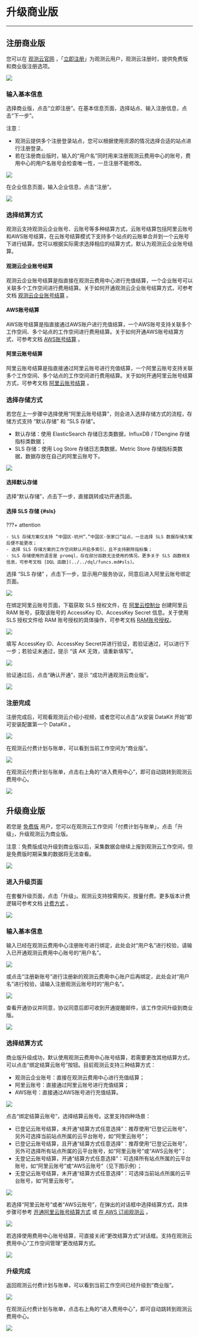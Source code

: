 # 升级商业版
---


## 注册商业版
您可以在 [观测云官网](https://www.guance.com/) ，「[立即注册](https://auth.guance.com/register)」为观测云用户，观测云注册时，提供免费版和商业版注册选项。

![](img/11.account_center_1.png)



### 输入基本信息

选择商业版，点击“立即注册”。在基本信息页面，选择站点、输入注册信息，点击“下一步”。

注意：

- 观测云提供多个注册登录站点，您可以根据使用资源的情况选择合适的站点进行注册登录。
- 若在注册商业版时，输入的“用户名”同时用来注册观测云费用中心的账号，费用中心的用户名账号会检查唯一性，一旦注册不能修改。

![](img/11.account_center_3.png)

在企业信息页面，输入企业信息，点击“注册”。

![](img/11.account_center_4.png)

### 选择结算方式

观测云支持观测云企业账号、云账号等多种结算方式，云账号结算包括阿里云账号和AWS账号结算，在云账号结算模式下支持多个站点的云账单合并到一个云账号下进行结算。您可以根据实际需求选择相应的结算方式，默认为观测云企业账号结算。

#### 观测云企业账号结算

观测云企业账号结算是指直接在观测云费用中心进行充值结算，一个企业账号可以关联多个工作空间进行费用结算。关于如何开通观测云企业账号结算方式，可参考文档 [观测云企业账号结算](../billing/billing-account/enterprise-account.md) 。

#### AWS账号结算

AWS账号结算是指直接通过AWS账户进行充值结算，一个AWS账号支持关联多个工作空间、多个站点的工作空间进行费用结算。关于如何开通AWS账号结算方式，可参考文档 [AWS账号结算](../billing/billing-account/aws-account.md) 。

#### 阿里云账号结算

阿里云账号结算是指直接通过阿里云账号进行充值结算，一个阿里云账号支持关联多个工作空间、多个站点的工作空间进行费用结算。关于如何开通阿里云账号结算方式，可参考文档 [阿里云账号结算](../billing/billing-account/aliyun-account.md) 。

### 选择存储方式

若您在上一步骤中选择使用“阿里云账号结算”，则会进入选择存储方式的流程，存储方式支持 “默认存储” 和 “SLS 存储”。

- 默认存储：使用 ElasticSearch 存储日志类数据，InfluxDB / TDengine 存储指标类数据；
- SLS 存储：使用 Log Store 存储日志类数据，Metric Store 存储指标类数据，数据存放在自己的阿里云账号下。

![](img/1.sls_3.png)

#### 选择默认存储

选择“默认存储”，点击下一步，直接跳转成功开通页面。

#### 选择 SLS 存储 {#sls}

???+ attention

    - SLS 存储方案仅支持 ”中国区-杭州“、”中国区-张家口“站点，一旦选择 SLS 数据存储方案后便不能更改；
    - 选择 SLS 存储方案的工作空间默认开启多索引，且不支持删除指标集；
    - SLS 存储使用的语言是 promql，存在部分函数无法使用的情况。更多关于 SLS 函数相关信息，可参考文档 [DQL 函数](../../dql/funcs.md#sls)。

选择 “SLS 存储” ，点击下一步，显示用户服务协议，同意后进入阿里云账号绑定页面。

![](img/1.sls_7.png)

在绑定阿里云账号页面，下载获取 SLS 授权文件，在 [阿里云控制台](https://www.aliyun.com/) 创建阿里云 RAM 账号，获取该账号的 AccessKey ID、AccessKey Secret 信息。关于使用 SLS 授权文件给 RAM 账号授权的具体操作，可参考文档 [RAM账号授权](../billing/billing-method/sls-grant.md)。

![](img/1.sls_4.png)

填写 AccessKey ID、AccessKey Secret并进行验证，若验证通过，可以进行下一步；若验证未通过，提示 “该 AK 无效，请重新填写”。

![](img/1.sls_6.png)

验证通过后，点击“确认开通”，提示 “成功开通观测云商业版”。

![](img/1.sls_8.png)

### 注册完成

注册完成后，可观看观测云介绍小视频，或者您可以点击“从安装 DataKit 开始”即可安装配置第一个 DataKit 。

![](img/3.login.png)

在观测云付费计划与账单，可以看到当前工作空间为“商业版”。

![](img/11.account_center_10.png)

在观测云付费计划与账单，点击右上角的“进入费用中心”，即可自动跳转到观测云费用中心。

![](img/1.account_2.png)

## 升级商业版
若您是 [免费版](../billing/free-start.md) 用户，您可以在观测云工作空间「付费计划与账单」，点击「升级」，升级观测云为商业版。

注意：免费版成功升级到商业版以后，采集数据会继续上报到观测云工作空间，但是免费版时期采集的数据将无法查看。

![](img/7.biling_account_2.png)

### 进入升级页面

在套餐升级页面，点击「升级」。观测云支持按需购买，按量付费。更多版本计费逻辑可参考文档 [计费方式](../billing/billing-method/index.md) 。

![](img/7.biling_account_3.png)



### 输入基本信息

输入已经在观测云费用中心注册账号进行绑定，此处会对“用户名”进行校验，请输入已开通观测云费用中心账号的“用户名”。

![](img/7.biling_account_4.png)

或点击“注册新账号”进行注册新的观测云费用中心账户后再绑定，此处会对“用户名”进行校验，请输入注册观测云账号时的“用户名”。

![](img/7.biling_account_5.png)

查看开通协议并同意，协议同意后即可收到开通提醒邮件，该工作空间升级到商业版。

![](img/7.biling_account_6.png)

### 选择结算方式

商业版升级成功，默认使用观测云费用中心账号结算，若需要更改其他结算方式，可以点击“绑定结算云账号”按钮。目前观测云支持三种结算方式：

- 观测云企业账号：直接在观测云费用中心进行充值结算；
- 阿里云账号：直接通过阿里云账号进行充值结算；
- AWS账号：直接通过AWS账号进行充值结算。

![](img/7.biling_account_7.png)

点击“绑定结算云账号”，选择结算云账号。这里支持四种场景：

- 已登记云账号结算，未开通“结算方式任意选择”：推荐使用“已登记云账号”，另外可选择当前站点所属的云平台账号，如“阿里云账号”；
- 已登记云账号结算，且开通“结算方式任意选择”：推荐使用“已登记云账号”，另外可选择所有站点所属的云平台账号，如“阿里云账号”或“AWS云账号”；
- 无登记云账号结算，开通“结算方式任意选择”：可选择所有站点所属的云平台账号，如“阿里云账号”或“AWS云账号”（见下图示例）；
- 无登记云账号结算，未开通“结算方式任意选择”：可选择当前站点所属的云平台账号，如“阿里云账号”。

![](img/7.biling_account_8.png)

若选择“阿里云账号”或者“AWS云账号”，在弹出的对话框中选择结算方式，具体步骤可参考 [开通阿里云账号结算方式](../billing/billing-account/aliyun-account.md) 或 [在 AWS 订阅观测云](../billing/billing-account/aws-account.md) 。

![](img/7.biling_account_9.png)

若选择使用费用中心账号结算，可直接关闭“更改结算方式”对话框。支持在观测云费用中心“工作空间管理”更改结算方式。

![](img/7.biling_account_10.png)

### 升级完成

返回观测云付费计划与账单，可以看到当前工作空间已经升级到“商业版”。

![](img/7.biling_account_11.png)

在观测云付费计划与账单，点击右上角的“进入费用中心”，即可自动跳转到观测云费用中心。

![](img/7.biling_account_12.png)



